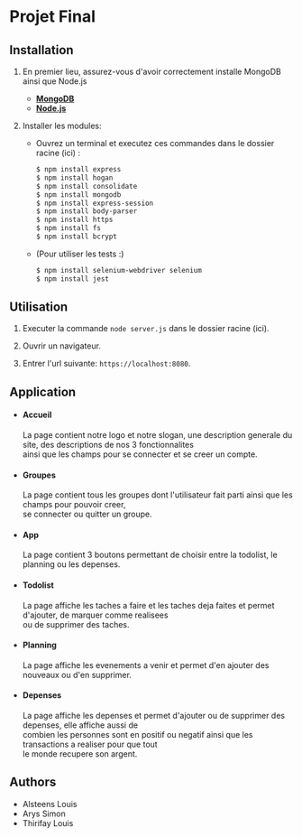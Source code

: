 # Projet Final



## Installation
1. En premier lieu, assurez-vous d'avoir correctement installe MongoDB ainsi que Node.js

    - [**MongoDB**](https://www.mongodb.com/try/download/community)
    - [**Node.js**](https://nodejs.org)

2. Installer les modules:
    - Ouvrez un terminal et executez ces commandes dans le dossier racine (ici) :
        ```sh
        $ npm install express
        $ npm install hogan
        $ npm install consolidate
        $ npm install mongodb
        $ npm install express-session
        $ npm install body-parser
        $ npm install https
        $ npm install fs
        $ npm install bcrypt
        ```

    - (Pour utiliser les tests :)
        ```sh
        $ npm install selenium-webdriver selenium
        $ npm install jest
        ```



## Utilisation
1. Executer la commande `node server.js` dans le dossier racine (ici).

2. Ouvrir un navigateur.

3. Entrer l'url suivante: `https://localhost:8080`.



## Application
*  #### Accueil
    La page contient notre logo et notre slogan, une description generale du site, des descriptions de nos 3 fonctionnalites <br>
    ainsi que les champs pour se connecter et se creer un compte.

*  #### Groupes
    La page contient tous les groupes dont l'utilisateur fait parti ainsi que les champs pour pouvoir creer, <br>
    se connecter ou quitter un groupe.

*  #### App
    La page contient 3 boutons permettant de choisir entre la todolist, le planning ou les depenses.

*  #### Todolist
    La page affiche les taches a faire et les taches deja faites et permet d'ajouter, de marquer comme realisees <br>
    ou de supprimer des taches.

*  #### Planning
    La page affiche les evenements a venir et permet d'en ajouter des nouveaux ou d'en supprimer.

*  #### Depenses
    La page affiche les depenses et permet d'ajouter ou de supprimer des depenses, elle affiche aussi de <br>
    combien les personnes sont en positif ou negatif ainsi que les transactions a realiser pour que tout <br>
    le monde recupere son argent.






## Authors
+ Alsteens Louis
+ Arys Simon
+ Thirifay Louis
